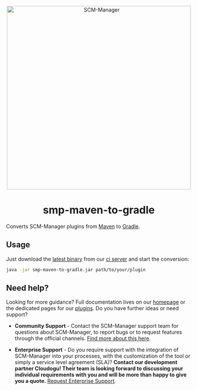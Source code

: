 <p align="center">
  <a href="https://www.scm-manager.org/">
    <img alt="SCM-Manager" src="https://download.scm-manager.org/images/logo/scm-manager_logo.png" width="500" />
  </a>
</p>
<h1 align="center">
  smp-maven-to-gradle
</h1>

Converts SCM-Manager plugins from [Maven](http://maven.apache.org/) to [Gradle](https://gradle.org/).

## Usage

Just download the [latest binary](https://oss.cloudogu.com/jenkins/job/scm-manager-github/job/smp-maven-to-gradle/job/main/lastSuccessfulBuild/artifact/app/build/libs/smp-maven-to-gradle.jar) 
from our [ci server](https://oss.cloudogu.com/jenkins/job/scm-manager-github/job/smp-maven-to-gradle/job/main/) 
and start the conversion:

```bash
java -jar smp-maven-to-gradle.jar path/to/your/plugin
```

## Need help?

Looking for more guidance? Full documentation lives on our [homepage](https://www.scm-manager.org/docs/) or the dedicated pages for our [plugins](https://www.scm-manager.org/plugins/). Do you have further ideas or need support?

- **Community Support** - Contact the SCM-Manager support team for questions about SCM-Manager, to report bugs or to request features through the official channels. [Find more about this here](https://www.scm-manager.org/support/).

- **Enterprise Support** - Do you require support with the integration of SCM-Manager into your processes, with the customization of the tool or simply a service level agreement (SLA)? **Contact our development partner Cloudogu! Their team is looking forward to discussing your individual requirements with you and will be more than happy to give you a quote.** [Request Enterprise Support](https://cloudogu.com/en/scm-manager-enterprise/).
